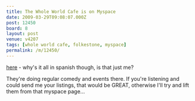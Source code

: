 ```yaml
---
title: The Whole World Cafe is on Myspace
date: 2009-03-29T09:08:07.000Z
post: 12450
board: 8
layout: post
venue: v4207
tags: [whole world cafe, folkestone, myspace]
permalink: /m/12450/
---
```

<a rel="nofollow noopener" href="http://www.myspace.com/wholeworldcafefolkestone">here</a> - why's it all in spanish though, is that just me?

They're doing regular comedy and events there. If you're listening and could send me your listings, that would be GREAT, otherwise I'll try and lift them from that myspace page...
